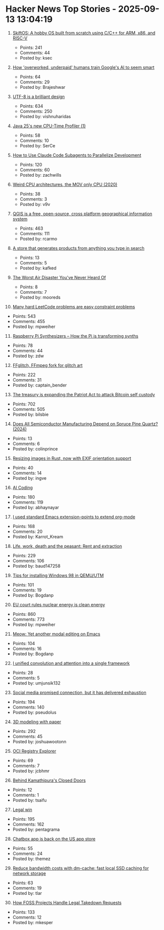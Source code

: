 # Hacker News Top Stories - 2025-09-13 13:04:19

1. [SkiftOS: A hobby OS built from scratch using C/C++ for ARM, x86, and RISC-V](https://skiftos.org)
   - Points: 241
   - Comments: 44
   - Posted by: ksec

2. [How 'overworked, underpaid' humans train Google's AI to seem smart](https://www.theguardian.com/technology/2025/sep/11/google-gemini-ai-training-humans)
   - Points: 64
   - Comments: 29
   - Posted by: Brajeshwar

3. [UTF-8 is a brilliant design](https://iamvishnu.com/posts/utf8-is-brilliant-design)
   - Points: 634
   - Comments: 250
   - Posted by: vishnuharidas

4. [Java 25's new CPU-Time Profiler (1)](https://mostlynerdless.de/blog/2025/06/11/java-25s-new-cpu-time-profiler-1/)
   - Points: 58
   - Comments: 10
   - Posted by: SerCe

5. [How to Use Claude Code Subagents to Parallelize Development](https://zachwills.net/how-to-use-claude-code-subagents-to-parallelize-development/)
   - Points: 120
   - Comments: 60
   - Posted by: zachwills

6. [Weird CPU architectures, the MOV only CPU (2020)](https://justanotherelectronicsblog.com/?p=771)
   - Points: 38
   - Comments: 3
   - Posted by: v9v

7. [QGIS is a free, open-source, cross platform geographical information system](https://github.com/qgis/QGIS)
   - Points: 463
   - Comments: 111
   - Posted by: rcarmo

8. [A store that generates products from anything you type in search](https://anycrap.shop/)
   - Points: 13
   - Comments: 5
   - Posted by: kafked

9. [The Worst Air Disaster You've Never Heard Of](https://longreads.com/2025/09/04/zeppelin-navy-aircraft-disaster/)
   - Points: 8
   - Comments: 7
   - Posted by: mooreds

10. [Many hard LeetCode problems are easy constraint problems](https://buttondown.com/hillelwayne/archive/many-hard-leetcode-problems-are-easy-constraint/)
   - Points: 543
   - Comments: 455
   - Posted by: mpweiher

11. [Raspberry Pi Synthesizers – How the Pi is transforming synths](https://www.gearnews.com/raspberry-pi-synthesizers-how-the-pi-is-transforming-synths/)
   - Points: 78
   - Comments: 44
   - Posted by: zdw

12. [FFglitch, FFmpeg fork for glitch art](https://ffglitch.org/gallery/)
   - Points: 222
   - Comments: 31
   - Posted by: captain_bender

13. [The treasury is expanding the Patriot Act to attack Bitcoin self custody](https://www.tftc.io/treasury-iexpanding-patriot-act/)
   - Points: 702
   - Comments: 505
   - Posted by: bilsbie

14. [Does All Semiconductor Manufacturing Depend on Spruce Pine Quartz? (2024)](https://www.construction-physics.com/p/does-all-semiconductor-manufacturing)
   - Points: 13
   - Comments: 6
   - Posted by: colinprince

15. [Resizing images in Rust, now with EXIF orientation support](https://alexwlchan.net/2025/create-thumbnail-is-exif-aware/)
   - Points: 40
   - Comments: 14
   - Posted by: ingve

16. [AI Coding](https://geohot.github.io//blog/jekyll/update/2025/09/12/ai-coding.html)
   - Points: 180
   - Comments: 119
   - Posted by: abhaynayar

17. [I used standard Emacs extension-points to extend org-mode](https://edoput.it/2025/04/16/emacs-paradigm-shift.html)
   - Points: 168
   - Comments: 20
   - Posted by: Karrot_Kream

18. [Life, work, death and the peasant: Rent and extraction](https://acoup.blog/2025/09/12/collections-life-work-death-and-the-peasant-part-ivc-rent-and-extraction/)
   - Points: 229
   - Comments: 106
   - Posted by: baud147258

19. [Tips for installing Windows 98 in QEMU/UTM](https://sporks.space/2025/08/28/tips-for-installing-windows-98-in-qemu-utm/)
   - Points: 101
   - Comments: 19
   - Posted by: Bogdanp

20. [EU court rules nuclear energy is clean energy](https://www.weplanet.org/post/eu-court-rules-nuclear-energy-is-clean-energy)
   - Points: 860
   - Comments: 773
   - Posted by: mpweiher

21. [Meow: Yet another modal editing on Emacs](https://github.com/meow-edit/meow)
   - Points: 104
   - Comments: 16
   - Posted by: Bogdanp

22. [I unified convolution and attention into a single framework](https://zenodo.org/records/17103133)
   - Points: 28
   - Comments: 5
   - Posted by: umjunsik132

23. [Social media promised connection, but it has delivered exhaustion](https://www.noemamag.com/the-last-days-of-social-media/)
   - Points: 194
   - Comments: 140
   - Posted by: pseudolus

24. [3D modeling with paper](https://www.arvinpoddar.com/blog/3d-modeling-with-paper)
   - Points: 292
   - Comments: 45
   - Posted by: joshuawootonn

25. [OCI Registry Explorer](https://oci.dag.dev/)
   - Points: 69
   - Comments: 7
   - Posted by: jcbhmr

26. [Behind Kamathipura's Closed Doors](https://failedarchitecture.com/behind-kamathipuras-closed-doors/)
   - Points: 12
   - Comments: 1
   - Posted by: tsaifu

27. [Legal win](https://ma.tt/2025/09/legal-win/)
   - Points: 195
   - Comments: 162
   - Posted by: pentagrama

28. [Chatbox app is back on the US app store](https://github.com/chatboxai/chatbox/issues/2644)
   - Points: 55
   - Comments: 24
   - Posted by: themez

29. [Reduce bandwidth costs with dm-cache: fast local SSD caching for network storage](https://devcenter.upsun.com/posts/cut-aws-bandwidth-costs-95-with-dm-cache/)
   - Points: 63
   - Comments: 19
   - Posted by: tlar

30. [How FOSS Projects Handle Legal Takedown Requests](https://f-droid.org/2025/09/10/how-foss-projects-handle-legal-takedown-requests.html)
   - Points: 133
   - Comments: 12
   - Posted by: mkesper

